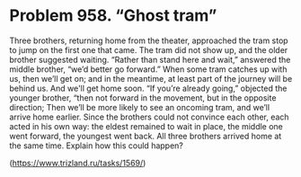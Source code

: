 # Problem 958. “Ghost tram”

Three brothers, returning home from the theater, approached the tram stop to jump on the first one that came. The tram did not show up, and the older brother suggested waiting. “Rather than stand here and wait,” answered the middle brother, “we’d ​​better go forward.” When some tram catches up with us, then we’ll get on; and in the meantime, at least part of the journey will be behind us. And we'll get home soon. “If you’re already going,” objected the younger brother, “then not forward in the movement, but in the opposite direction; Then we’ll be more likely to see an oncoming tram, and we’ll arrive home earlier. Since the brothers could not convince each other, each acted in his own way: the eldest remained to wait in place, the middle one went forward, the youngest went back. All three brothers arrived home at the same time. Explain how this could happen?

(https://www.trizland.ru/tasks/1569/)